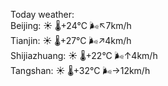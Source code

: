 Today weather:  
Beijing: ☀️   🌡️+24°C 🌬️↖7km/h  
Tianjin: ☀️   🌡️+27°C 🌬️↗4km/h  
Shijiazhuang: ☀️   🌡️+22°C 🌬️↑4km/h  
Tangshan: ☀️   🌡️+32°C 🌬️→12km/h  
